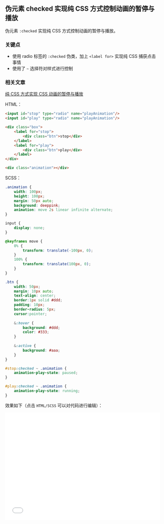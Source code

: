 ## 伪元素 checked 实现纯 CSS 方式控制动画的暂停与播放

伪元素 `:checked` 实现纯 CSS 方式控制动画的暂停与播放。

### 关键点

+ 使用 radio 标签的 `:checked` 伪类，加上 `<label for>` 实现纯 CSS 捕获点击事情
+ 使用了 `~` 选择符对样式进行控制

### 相关文章

[纯 CSS 方式实现 CSS 动画的暂停与播放](https://github.com/chokcoco/iCSS/issues/12)

HTML：

```html
<input id="stop" type="radio" name="playAnimation"/>
<input id="play" type="radio" name="playAnimation"/>

<div class="box">
    <label for="stop">
        <div class="btn">stop</div>
    </label>
    <label for="play">
        <div class="btn">play</div>
    </label>
</div>

<div class="animation"></div>
```

SCSS：
```scss
.animation {
    width: 100px;
    height: 100px;
    margin: 50px auto;
    background: deeppink;
    animation: move 2s linear infinite alternate;
}

input {
    display: none;
}

@keyframes move {
    0% {
        transform: translate(-100px, 0);
    }
    100% {
        transform: translate(100px, 0);
    }
}

.btn {
    width: 50px;
    margin: 10px auto;
    text-align: center;
    border:1px solid #ddd;
    padding: 10px;
    border-radius: 5px;
    cursor:pointer;
    
    &:hover {
        background: #ddd;
        color: #333;
    }
    
    &:active {
        background: #aaa;
    }
}

#stop:checked ~ .animation {
    animation-play-state: paused;
}

#play:checked ~ .animation {
    animation-play-state: running;
}
```

效果如下（点击 `HTML/SCSS` 可以对代码进行编辑）：

<iframe height='350' scrolling='no' title='纯 CSS 方式实现 CSS 动画的暂停与播放' src='//codepen.io/Chokcoco/embed/QpJwBW/?height=265&theme-id=0&default-tab=result' frameborder='no' allowtransparency='true' allowfullscreen='true' style='width: 100%;'>See the Pen <a href='https://codepen.io/Chokcoco/pen/QpJwBW/'>纯 CSS 方式实现 CSS 动画的暂停与播放</a> by Chokcoco (<a href='https://codepen.io/Chokcoco'>@Chokcoco</a>) on <a href='https://codepen.io'>CodePen</a>.
</iframe>
